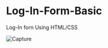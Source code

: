 # Log-In-Form-Basic
Log-In forn Using HTML/CSS

![Capture](https://user-images.githubusercontent.com/106744622/185269224-107bea47-0b47-479f-8530-a36c96c41cfb.PNG)


